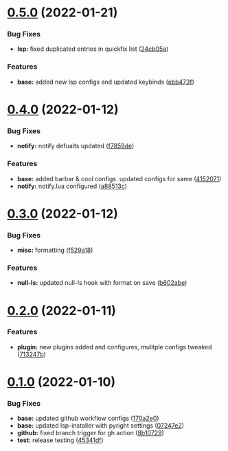 # [0.5.0](https://github.com/umgbhalla/nvim-titan/compare/v0.4.0...v0.5.0) (2022-01-21)


### Bug Fixes

* **lsp:** fixed duplicated entries in quickfix list ([24cb05a](https://github.com/umgbhalla/nvim-titan/commit/24cb05a5c48d258fa2515b9c36ffb6782ac0f568))


### Features

* **base:** added new lsp configs and updated keybinds ([ebb473f](https://github.com/umgbhalla/nvim-titan/commit/ebb473fd73d65dd53303760038a96b3460933559))



# [0.4.0](https://github.com/umgbhalla/nvim-titan/compare/v0.3.0...v0.4.0) (2022-01-12)


### Bug Fixes

* **notify:** notify defualts updated ([f7859de](https://github.com/umgbhalla/nvim-titan/commit/f7859de68dc2e7eac4191db6d3e5d012cbbcb51f))


### Features

* **base:** added barbar & cool configs. updated configs for same ([4152071](https://github.com/umgbhalla/nvim-titan/commit/4152071ad55774e8ba4497c5c508a429b2e8072d))
* **notify:** notify.lua configured ([a88513c](https://github.com/umgbhalla/nvim-titan/commit/a88513cd3b9ca2acb9446bc658329707136e7176))



# [0.3.0](https://github.com/umgbhalla/nvim-titan/compare/v0.2.0...v0.3.0) (2022-01-12)


### Bug Fixes

* **misc:** formatting ([f529a18](https://github.com/umgbhalla/nvim-titan/commit/f529a18a6c942cfcadd409be58a17edfb59c2694))


### Features

* **null-ls:** updated null-ls hook with format on save ([b602abe](https://github.com/umgbhalla/nvim-titan/commit/b602abe6aec7339d83c2db972e1e1549cdd260bc))



# [0.2.0](https://github.com/umgbhalla/nvim-titan/compare/v0.1.0...v0.2.0) (2022-01-11)


### Features

* **plugin:** new plugins added and configures, mulitple configs tweaked ([713247b](https://github.com/umgbhalla/nvim-titan/commit/713247b82e0d27553953ea93a792bac62fcc20c8))



# [0.1.0](https://github.com/umgbhalla/nvim-titan/compare/07247e2e11bfdc92eb766034bef7ecab56d47abd...v0.1.0) (2022-01-10)


### Bug Fixes

* **base:** updated github workflow configs ([170a2e0](https://github.com/umgbhalla/nvim-titan/commit/170a2e01a1c87e2ba8460760acf4c6be5ca240fa))
* **base:** updated lsp-installer with pyright settings ([07247e2](https://github.com/umgbhalla/nvim-titan/commit/07247e2e11bfdc92eb766034bef7ecab56d47abd))
* **github:** fixed branch trigger for gh action ([8b10729](https://github.com/umgbhalla/nvim-titan/commit/8b10729ac8748f8e5c956210ce6dc21b4fb503a2))
* **test:** release testing ([45341df](https://github.com/umgbhalla/nvim-titan/commit/45341df3b4f1fc064e5313b738b76c03dfc01b08))



